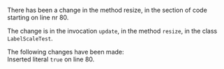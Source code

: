 There has been a change in the method resize, in the section of code starting on line nr 80.
  
The change is in the invocation ```update```, in the method ```resize```, in the class ```LabelScaleTest```.
  
The following changes have been made:  
Inserted literal ```true``` on line 80.  
